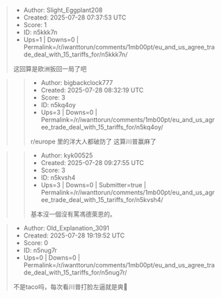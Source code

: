 > - Author: Slight_Eggplant208
> - Created: 2025-07-28 07:37:53 UTC
> - Score: 1
> - ID: n5kkk7n
> - Ups=1 | Downs=0 | Permalink=/r/iwanttorun/comments/1mb00pt/eu_and_us_agree_trade_deal_with_15_tariffs_for/n5kkk7n/
>
> 这回算是欧洲扳回一局了吧

>> - Author: bigbackclock777
>> - Created: 2025-07-28 08:32:19 UTC
>> - Score: 3
>> - ID: n5kq4oy
>> - Ups=3 | Downs=0 | Permalink=/r/iwanttorun/comments/1mb00pt/eu_and_us_agree_trade_deal_with_15_tariffs_for/n5kq4oy/
>>
>> r/europe 里的洋大人都破防了 这算川普赢麻了

>> - Author: kyk00525
>> - Created: 2025-07-28 09:27:55 UTC
>> - Score: 3
>> - ID: n5kvsh4
>> - Ups=3 | Downs=0 | Submitter=true | Permalink=/r/iwanttorun/comments/1mb00pt/eu_and_us_agree_trade_deal_with_15_tariffs_for/n5kvsh4/
>>
>> 基本沒一個沒有罵馮德萊恩的。

> - Author: Old_Explanation_3091
> - Created: 2025-07-28 19:19:52 UTC
> - Score: 0
> - ID: n5nug7r
> - Ups=0 | Downs=0 | Permalink=/r/iwanttorun/comments/1mb00pt/eu_and_us_agree_trade_deal_with_15_tariffs_for/n5nug7r/
>
> 不是taco吗，每次看川普打脸左逼就是爽🤣
